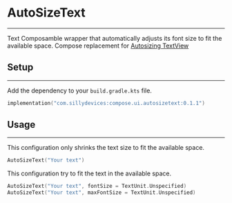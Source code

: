 # AutoSizeText
---
Text Composamble wrapper that automatically adjusts its font size to fit the available space.
Compose replacement for [Autosizing TextView](https://developer.android.com/develop/ui/views/text-and-emoji/autosizing-textview)

## Setup
---
Add the dependency to your `build.gradle.kts` file.
```kotlin
implementation("com.sillydevices:compose.ui.autosizetext:0.1.1")
```

## Usage
---
This configuration only shrinks the text size to fit the available space.
```kotlin
AutoSizeText("Your text")
```

This configuration try to fit the text in the available space.
```kotlin
AutoSizeText("Your text", fontSize = TextUnit.Unspecified)
AutoSizeText("Your text", maxFontSize = TextUnit.Unspecified)
```